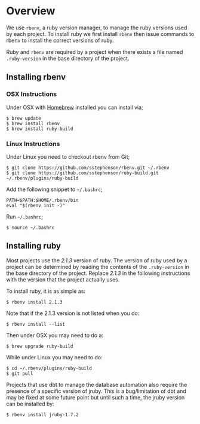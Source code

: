 # Overview

We use `rbenv`, a ruby version manager, to manage the ruby versions used by each project. To install
ruby we first install `rbenv` then issue commands to rbenv to install the correct versions of ruby.

Ruby and `rbenv` are required by a project when there exists a file named `.ruby-version` in the base
directory of the project.  

## Installing rbenv

### OSX Instructions

Under OSX with [Homebrew](http://mxcl.github.com/homebrew/) installed you can install via;

    $ brew update
    $ brew install rbenv
    $ brew install ruby-build

### Linux Instructions

Under Linux you need to checkout rbenv from Git;

    $ git clone https://github.com/sstephenson/rbenv.git ~/.rbenv
    $ git clone https://github.com/sstephenson/ruby-build.git ~/.rbenv/plugins/ruby-build

Add the following snippet to `~/.bashrc`;

    PATH=$PATH:$HOME/.rbenv/bin
    eval "$(rbenv init -)"

Run `~/.bashrc`;

    $ source ~/.bashrc

## Installing ruby

Most projects use the _2.1.3_ version of ruby. The version of ruby used by a project can be determined by
reading the contents of the `.ruby-version` in the base directory of the project. Replace _2.1.3_ in the
following instructions with the version that the project actually uses.

To install ruby, it is as simple as:

    $ rbenv install 2.1.3

Note that if the 2.1.3 version is not listed when you do:

    $ rbenv install --list

Then under OSX you may need to do a:

    $ brew upgrade ruby-build

While under Linux you may need to do:

    $ cd ~/.rbenv/plugins/ruby-build
    $ git pull

Projects that use dbt to manage the database automation also require the presence of a specific version of 
jruby. This is a bug/limitation of dbt and may be fixed at some future point but until such a time, the jruby
version can be installed by:

    $ rbenv install jruby-1.7.2
